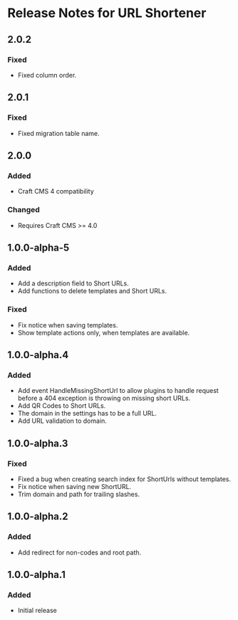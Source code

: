 # Release Notes for URL Shortener

## 2.0.2

### Fixed

- Fixed column order.

## 2.0.1

### Fixed

- Fixed migration table name.

## 2.0.0

### Added

- Craft CMS 4 compatibility

### Changed

- Requires Craft CMS >= 4.0

## 1.0.0-alpha-5

### Added

- Add a description field to Short URLs.
- Add functions to delete templates and Short URLs.

### Fixed

- Fix notice when saving templates.
- Show template actions only, when templates are available.

## 1.0.0-alpha.4

### Added

- Add event HandleMissingShortUrl to allow plugins to handle request before a 404 exception is throwing on missing short URLs.
- Add QR Codes to Short URLs.
- The domain in the settings has to be a full URL.
- Add URL validation to domain.

## 1.0.0-alpha.3

### Fixed

- Fixed a bug when creating search index for ShortUrls without templates.
- Fix notice when saving new ShortURL.
- Trim domain and path for trailing slashes.

## 1.0.0-alpha.2

### Added

- Add redirect for non-codes and root path.

## 1.0.0-alpha.1

### Added

- Initial release

